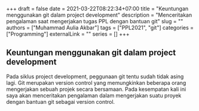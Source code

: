 +++ 
draft = false
date = 2021-03-22T08:22:34+07:00
title = "Keuntungan menggunakan git dalam project development"
description = "Menceritakan pengalaman saat mengerjakan tugas PPL dengan bantuan git"
slug = ""
authors = ["Muhammad Aulia Akbar"]
tags = ["PPL2021", "git"]
categories = ["Programming"]
externalLink = ""
series = []
+++

## Keuntungan menggunakan git dalam project development

Pada siklus project development, peggunaan git tentu sudah tidak asing lagi. Git merupakan version control yang memungkinkan beberapa orang mengerjakan sebuah projek secara bersamaan. Pada kesempatan kali ini saya akan menceritakan pengalaman dalam mengerjakan suatu proyek dengan bantuan git sebagai version control.